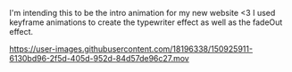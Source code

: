 I'm intending this to be the intro animation for my new website <3 
I used keyframe animations to create the typewriter effect as well as the fadeOut effect.

https://user-images.githubusercontent.com/18196338/150925911-6130bd96-2f5d-405d-952d-84d57de96c27.mov

